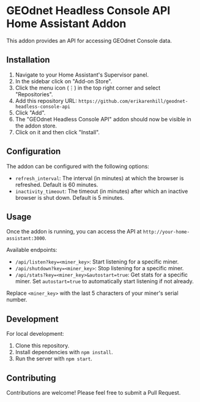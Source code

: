 # GEOdnet Headless Console API Home Assistant Addon

This addon provides an API for accessing GEOdnet Console data.

## Installation

1. Navigate to your Home Assistant's Supervisor panel.
2. In the sidebar click on "Add-on Store".
3. Click the menu icon (⋮) in the top right corner and select "Repositories".
4. Add this repository URL: `https://github.com/erikarenhill/geodnet-headless-console-api`
5. Click "Add".
6. The "GEOdnet Headless Console API" addon should now be visible in the addon store.
7. Click on it and then click "Install".

## Configuration

The addon can be configured with the following options:

- `refresh_interval`: The interval (in minutes) at which the browser is refreshed. Default is 60 minutes.
- `inactivity_timeout`: The timeout (in minutes) after which an inactive browser is shut down. Default is 5 minutes.

## Usage

Once the addon is running, you can access the API at `http://your-home-assistant:3000`.

Available endpoints:

- `/api/listen?key=<miner_key>`: Start listening for a specific miner.
- `/api/shutdown?key=<miner_key>`: Stop listening for a specific miner.
- `/api/stats?key=<miner_key>&autostart=true`: Get stats for a specific miner. Set `autostart=true` to automatically start listening if not already.

Replace `<miner_key>` with the last 5 characters of your miner's serial number.

## Development

For local development:

1. Clone this repository.
2. Install dependencies with `npm install`.
3. Run the server with `npm start`.


## Contributing

Contributions are welcome! Please feel free to submit a Pull Request.
